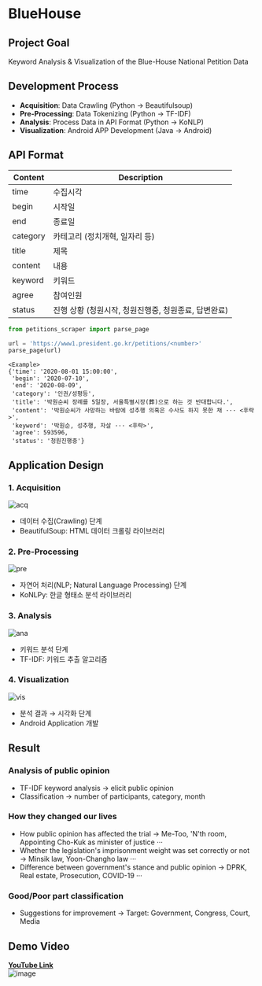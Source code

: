 # BlueHouse
## Project Goal
Keyword Analysis & Visualization of the Blue-House National Petition Data

## Development Process
- **Acquisition**: Data Crawling (Python → Beautifulsoup)
- **Pre-Processing**: Data Tokenizing (Python → TF-IDF)
- **Analysis**: Process Data in API Format (Python → KoNLP)
- **Visualization**: Android APP Development (Java → Android)

## API Format
| Content | Description |
| --- | --- |
| time | 수집시각 |
| begin | 시작일 |
| end | 종료일 |
| category | 카테고리 (정치개혁, 일자리 등) |
| title | 제목 |
| content | 내용 |
| keyword | 키워드 |
| agree | 참여인원 |
| status | 진행 상황 (청원시작, 청원진행중, 청원종료, 답변완료) |
```python
from petitions_scraper import parse_page

url = 'https://www1.president.go.kr/petitions/<number>'
parse_page(url)
```

```
<Example>
{'time': '2020-08-01 15:00:00',
 'begin': '2020-07-10',
 'end': '2020-08-09',
 'category': '인권/성평등',
 'title': '박원순씨 장례를 5일장, 서울특별시장(葬)으로 하는 것 반대합니다.',
 'content': '박원순씨가 사망하는 바람에 성추행 의혹은 수사도 하지 못한 채 ··· <후략>',
 'keyword': '박원순, 성추행, 자살 ··· <후략>',
 'agree': 593596,
 'status': '청원진행중'}
 ```

## Application Design
### 1. Acquisition
![acq](https://user-images.githubusercontent.com/20378368/105618538-c401f780-5e2b-11eb-9483-fa3e5f7f3a7e.PNG)
- 데이터 수집(Crawling) 단계
- BeautifulSoup: HTML 데이터 크롤링 라이브러리  
### 2. Pre-Processing
![pre](https://user-images.githubusercontent.com/20378368/105618539-c5332480-5e2b-11eb-908c-4cf38ebebdc2.PNG)
- 자연어 처리(NLP; Natural Language Processing) 단계
- KoNLPy: 한글 형태소 분석 라이브러리  
### 3. Analysis
![ana](https://user-images.githubusercontent.com/20378368/105618540-c5cbbb00-5e2b-11eb-9166-74d0271164be.PNG)
- 키워드 분석 단계
- TF-IDF: 키워드 추출 알고리즘  
### 4. Visualization
![vis](https://user-images.githubusercontent.com/20378368/105618541-c5cbbb00-5e2b-11eb-920f-ddb15e5f21bb.PNG)
- 분석 결과 → 시각화 단계
- Android Application 개발  

## Result
### Analysis of public opinion
- TF-IDF keyword analysis → elicit public opinion
- Classification → number of participants, category, month
### How they changed our lives
- How public opinion has affected the trial → Me-Too, 'N'th room, Appointing Cho-Kuk as minister of justice ···
- Whether the legislation's imprisonment weight was set correctly or not → Minsik law, Yoon-Changho law ···
- Difference between government's stance and public opinion → DPRK, Real estate, Prosecution, COVID-19 ···
### Good/Poor part classification
- Suggestions for improvement → Target: Government, Congress, Court, Media

## Demo Video
**[YouTube Link](https://www.youtube.com/watch?v=lhAaXeZExQY)**  
![image](https://user-images.githubusercontent.com/20378368/108582100-643c3500-7374-11eb-8ee0-80f659644c8d.png)

